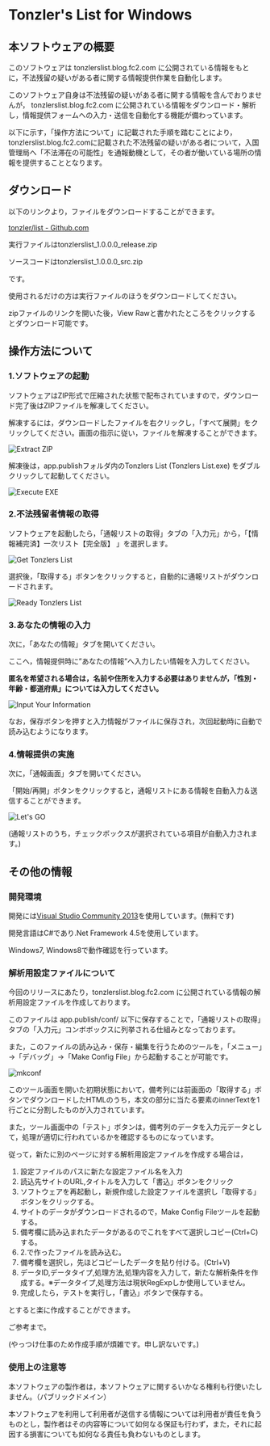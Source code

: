 # Tonzler's List for Windows
## 本ソフトウェアの概要
このソフトウェアは tonzlerslist.blog.fc2.com に公開されている情報をもとに，不法残留の疑いがある者に関する情報提供作業を自動化します。

このソフトウェア自身は不法残留の疑いがある者に関する情報を含んでおりませんが， tonzlerslist.blog.fc2.com に公開されている情報をダウンロード・解析し，情報提供フォームへの入力・送信を自動化する機能が備わっています。

以下に示す，「操作方法について」に記載された手順を踏むことにより，tonzlerslist.blog.fc2.comに記載された不法残留の疑いがある者について，入国管理局へ「不法滞在の可能性」を通報動機として，その者が働いている場所の情報を提供することとなります。

## ダウンロード
以下のリンクより，ファイルをダウンロードすることができます。

[tonzler/list - Github.com](https://github.com/tonzler/list)

実行ファイルはtonzlerslist_1.0.0.0_release.zip

ソースコードはtonzlerslist_1.0.0.0_src.zip

です。

使用されるだけの方は実行ファイルのほうをダウンロードしてください。

zipファイルのリンクを開いた後，View Rawと書かれたところをクリックするとダウンロード可能です。

## 操作方法について
### 1.ソフトウェアの起動
ソフトウェアはZIP形式で圧縮された状態で配布されていますので，ダウンロード完了後はZIPファイルを解凍してください。

解凍するには，ダウンロードしたファイルを右クリックし，「すべて展開」をクリックしてください。画面の指示に従い，ファイルを解凍することができます。

![Extract ZIP](./img/index-01.jpg)

解凍後は，app.publishフォルダ内のTonzlers List (Tonzlers List.exe) をダブルクリックして起動してください。

![Execute EXE](./img/index-02.jpg)

### 2.不法残留者情報の取得
ソフトウェアを起動したら，「通報リストの取得」タブの「入力元」から，「【情報補完済】一次リスト【完全版】 」を選択します。

![Get Tonzlers List](./img/index-03.jpg)

選択後，「取得する」ボタンをクリックすると，自動的に通報リストがダウンロードされます。

![Ready Tonzlers List](./img/index-04.jpg)

### 3.あなたの情報の入力
次に，「あなたの情報」タブを開いてください。

ここへ，情報提供時に”あなたの情報”へ入力したい情報を入力してください。

**匿名を希望される場合は，名前や住所を入力する必要はありませんが，「性別・年齢・都道府県」については入力してください。**

![Input Your Information](./img/index-05.jpg)

なお，保存ボタンを押すと入力情報がファイルに保存され，次回起動時に自動で読み込むようになります。

### 4.情報提供の実施
次に，「通報画面」タブを開いてください。

「開始/再開」ボタンをクリックすると，通報リストにある情報を自動入力＆送信することができます。

![Let's GO](./img/index-06.jpg)

(通報リストのうち，チェックボックスが選択されている項目が自動入力されます。)

## その他の情報
### 開発環境
開発には[Visual Studio Community 2013](https://www.visualstudio.com/ja-jp/downloads/download-visual-studio-vs#)を使用しています。(無料です)

開発言語はC#であり.Net Framework 4.5を使用しています。

Windows7, Windows8で動作確認を行っています。

### 解析用設定ファイルについて
今回のリリースにあたり，tonzlerslist.blog.fc2.com に公開されている情報の解析用設定ファイルを作成しております。

このファイルは app.publish/conf/ 以下に保存することで，「通報リストの取得」タブの「入力元」コンボボックスに列挙される仕組みとなっております。

また，このファイルの読み込み・保存・編集を行うためのツールを，「メニュー」→「デバッグ」→「Make Config File」から起動することが可能です。

![mkconf](./img/index-11.jpg)

このツール画面を開いた初期状態において，備考列には前画面の「取得する」ボタンでダウンロードしたHTMLのうち，本文の部分に当たる要素のinnerTextを1行ごとに分割したものが入力されています。

また，ツール画面中の「テスト」ボタンは，備考列のデータを入力元データとして，処理が適切に行われているかを確認するものになっています。

従って，新たに別のページに対する解析用設定ファイルを作成する場合は，

1. 設定ファイルのパスに新たな設定ファイル名を入力
2. 読込先サイトのURL,タイトルを入力して「書込」ボタンをクリック
3. ソフトウェアを再起動し，新規作成した設定ファイルを選択し「取得する」ボタンをクリックする。
4. サイトのデータがダウンロードされるので，Make Config Fileツールを起動する。
5. 備考欄に読み込まれたデータがあるのでこれをすべて選択しコピー(Ctrl+C)する。
6. 2.で作ったファイルを読み込む。
7. 備考欄を選択し，先ほどコピーしたデータを貼り付ける。(Ctrl+V)
8. データID,データタイプ,処理方法,処理内容を入力して，新たな解析条件を作成する。※データタイプ,処理方法は現状RegExpしか使用していません。
9. 完成したら，テストを実行し，「書込」ボタンで保存する。

とすると楽に作成することができます。

ご参考まで。

(やっつけ仕事のため作成手順が煩雑です。申し訳ないです。)

### 使用上の注意等
本ソフトウェアの製作者は，本ソフトウェアに関するいかなる権利も行使いたしません。（パブリックドメイン）

本ソフトウェアを利用して利用者が送信する情報については利用者が責任を負うものとし，製作者はその内容等について如何なる保証も行わず，また，それに起因する損害についても如何なる責任も負わないものとします。

